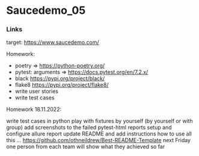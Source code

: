 # Saucedemo_05

### Links

target: https://www.saucedemo.com/

Homework:
- poetry => https://python-poetry.org/
- pytest: arguments => https://docs.pytest.org/en/7.2.x/
- black https://pypi.org/project/black/
- flake8 https://pypi.org/project/flake8/
- write user stories
- write test cases


Homework 18.11.2022:

write test cases in python
play with fixtures by yourself (by yourself or with group)
add screenshots to the failed pytest-html reports
setup and configure allure report
update README and add instructions how to use all this ...
https://github.com/othneildrew/Best-README-Template
next Friday one person from each team will show what they achieved so far
